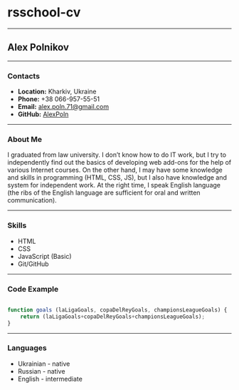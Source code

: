 # **rsschool-cv**

---

## **Alex Polnikov**

---

### **Contacts**

* **Location:** Kharkiv, Ukraine
* **Phone:** +38 066-957-55-51
* **Email:** alex.poln.71@gmail.com
* **GitHub:** [AlexPoln](https://github.com/AlexPoln)

---

### **About Me**

I graduated from law university.
I don’t know how to do IT work, but I try to independently find out the basics of developing web add-ons for the help of various Internet courses. On the other hand, I may have some knowledge and skills in programming (HTML, CSS, JS), but I also have knowledge and system for independent work. At the right time, I speak English language (the ribs of the English language are sufficient for oral and written communication).

---

### **Skills**

* HTML
* CSS
* JavaScript (Basic)
* Git/GitHub

---

### **Code Example**

```JavaScript

function goals (laLigaGoals, copaDelReyGoals, championsLeagueGoals) {
    return (laLigaGoals+copaDelReyGoals+championsLeagueGoals);
}
```

---

### **Languages**

* Ukrainian - native
* Russian - native
* English - intermediate
